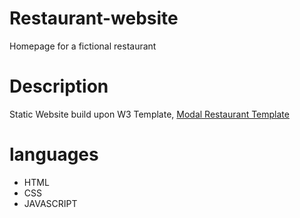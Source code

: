 # Restaurant-website

Homepage for a fictional restaurant

# Description

Static Website  build upon W3 Template, [Modal Restaurant Template](https://www.w3schools.com/w3css/tryit.asp?filename=tryw3css_templates_restaurant_modal)

# languages

- HTML
- CSS
- JAVASCRIPT
